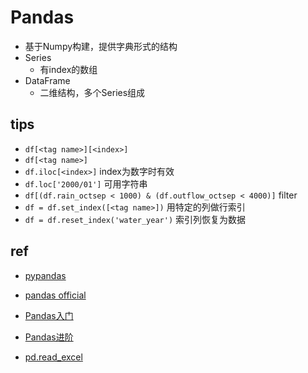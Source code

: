 # Pandas
+ 基于Numpy构建，提供字典形式的结构
+ Series
    + 有index的数组
+ DataFrame
    + 二维结构，多个Series组成



## tips

+ `df[<tag name>][<index>]`
+ `df[<tag name>]`
+ `df.iloc[<index>]` index为数字时有效
+ `df.loc['2000/01']` 可用字符串
+ `df[(df.rain_octsep < 1000) & (df.outflow_octsep < 4000)]` filter
+ `df = df.set_index([<tag name>])` 用特定的列做行索引
+ `df = df.reset_index('water_year')` 索引列恢复为数据


## ref

+ [pypandas](https://www.pypandas.cn/)
+ [pandas official](https://pandas.pydata.org/pandas-docs/stable/reference/frame.html)

+ [Pandas入门](https://itimor.github.io/ml/mllib/Pandas1.html)
+ [Pandas进阶](https://itimor.github.io/ml/mllib/Pandas2.html)

<!-- tips -->
+ [pd.read_excel](https://blog.csdn.net/brucewong0516/article/details/79096633)
